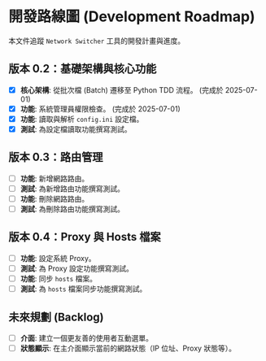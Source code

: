 # 開發路線圖 (Development Roadmap)

本文件追蹤 `Network Switcher` 工具的開發計畫與進度。

## 版本 0.2：基礎架構與核心功能

- [x] **核心架構**: 從批次檔 (Batch) 遷移至 Python TDD 流程。 (完成於 2025-07-01)
- [x] **功能**: 系統管理員權限檢查。 (完成於 2025-07-01)
- [x] **功能**: 讀取與解析 `config.ini` 設定檔。
- [x] **測試**: 為設定檔讀取功能撰寫測試。

## 版本 0.3：路由管理

- [ ] **功能**: 新增網路路由。
- [ ] **測試**: 為新增路由功能撰寫測試。
- [ ] **功能**: 刪除網路路由。
- [ ] **測試**: 為刪除路由功能撰寫測試。

## 版本 0.4：Proxy 與 Hosts 檔案

- [ ] **功能**: 設定系統 Proxy。
- [ ] **測試**: 為 Proxy 設定功能撰寫測試。
- [ ] **功能**: 同步 `hosts` 檔案。
- [ ] **測試**: 為 `hosts` 檔案同步功能撰寫測試。

## 未來規劃 (Backlog)

- [ ] **介面**: 建立一個更友善的使用者互動選單。
- [ ] **狀態顯示**: 在主介面顯示當前的網路狀態（IP 位址、Proxy 狀態等）。
